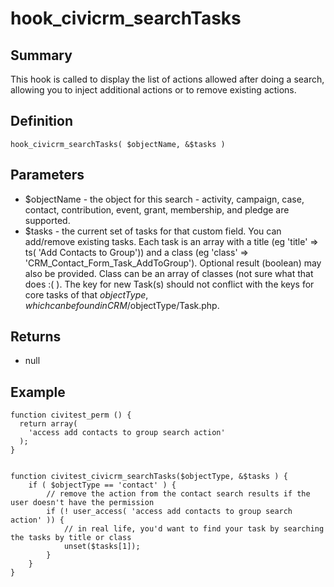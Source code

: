 # hook_civicrm_searchTasks

## Summary

This hook is called to display the list of actions allowed after doing a
search, allowing you to inject additional actions or to remove existing actions.

## Definition

    hook_civicrm_searchTasks( $objectName, &$tasks )

## Parameters

-   $objectName - the object for this search - activity, campaign,
    case, contact, contribution, event, grant, membership, and pledge
    are supported.
-   $tasks - the current set of tasks for that custom field. You can
    add/remove existing tasks. Each task is an array with a title (eg
    'title'  => ts( 'Add Contacts to Group')) and a class (eg 'class'
    => 'CRM_Contact_Form_Task_AddToGroup'). Optional result
    (boolean) may also be provided. Class can be an array of classes
    (not sure what that does :( ). The key for new Task(s) should not
    conflict with the keys for core tasks of that $objectType, which
    can be found in CRM/$objectType/Task.php.

## Returns

-   null

## **Example**

    function civitest_perm () {
      return array(
        'access add contacts to group search action'
      );
    }


    function civitest_civicrm_searchTasks($objectType, &$tasks ) {
        if ( $objectType == 'contact' ) {
            // remove the action from the contact search results if the user doesn't have the permission
            if (! user_access( 'access add contacts to group search action' )) {
                // in real life, you'd want to find your task by searching the tasks by title or class
                unset($tasks[1]);
            }
        }
    }